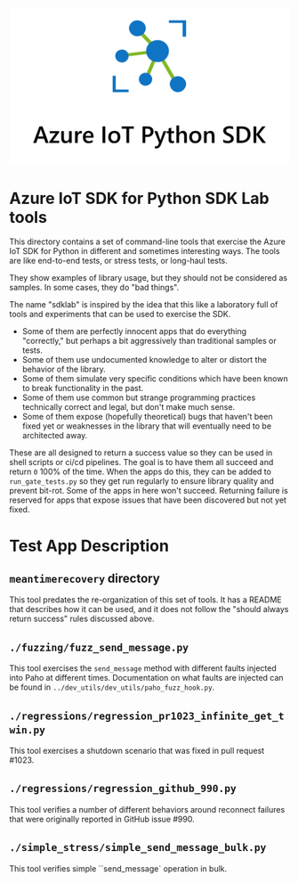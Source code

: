 <div align=center>
    <img src="../azure-iot-device/doc/images/azure_iot_sdk_python_banner.png"></img>
</div>

# Azure IoT SDK for Python SDK Lab tools

This directory contains a set of command-line tools that exercise the Azure IoT SDK for Python in different and sometimes interesting ways.
The tools are like end-to-end tests, or stress tests, or long-haul tests.

They show examples of library usage, but they should not be considered as samples. In some cases, they do "bad things".

The name "sdklab" is inspired by the idea that this like a laboratory full of tools and experiments that can be used to exercise the SDK.
* Some of them are perfectly innocent apps that do everything "correctly," but perhaps a bit aggressively than traditional samples or tests.
* Some of them use undocumented knowledge to alter or distort the behavior of the library.
* Some of them simulate very specific conditions which have been known to break functionality in the past.
* Some of them use common but strange programming practices technically correct and legal, but don't make much sense.
* Some of them expose (hopefully theoretical) bugs that haven't been fixed yet or weaknesses in the library that will eventually need to be architected away.

These are all designed to return a success value so they can be used in shell scripts or ci/cd pipelines.
The goal is to have them all succeed and return `0` 100% of the time.
When the apps do this, they can be added to `run_gate_tests.py` so they get run regularly to ensure library quality and prevent bit-rot.
Some of the apps in here won't succeed.
Returning failure is reserved for apps that expose issues that have been discovered but not yet fixed.

# Test App Description

## `meantimerecovery` directory

This tool predates the re-organization of this set of tools.
It has a README that describes how it can be used, and it does not follow the "should always return success" rules discussed above.

## `./fuzzing/fuzz_send_message.py`

This tool exercises the `send_message` method with different faults injected into Paho at different times. Documentation on what faults are injected can be found in `../dev_utils/dev_utils/paho_fuzz_hook.py`.

## `./regressions/regression_pr1023_infinite_get_twin.py`

This tool exercises a shutdown scenario that was fixed in pull request #1023.

## `./regressions/regression_github_990.py`

This tool verifies a number of different behaviors around reconnect failures that were originally reported in GitHub issue #990.

## `./simple_stress/simple_send_message_bulk.py`

This tool verifies simple ``send_message` operation in bulk.


